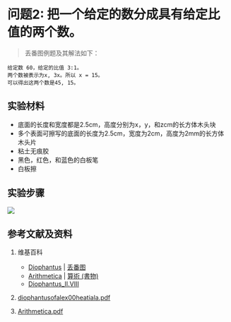 # 问题2: 把一个给定的数分成具有给定比值的两个数。

> 丢番图例题及其解法如下：
>  
	给定数 60，给定的比值 3:1。
	两个数被表示为x, 3x。所以 x = 15。
	可以得出这两个数是45, 15。

## 实验材料

- 底面的长度和宽度都是2.5cm，高度分别为x，y，和zcm的长方体木头块
- 多个表面可擦写的底面的长度为2.5cm，宽度为2cm，高度为2mm的长方体木头片
- 粘土无痕胶
- 黑色，红色，和蓝色的白板笔
- 白板擦

## 实验步骤

![](/images/函数和极限/丢番图的《算术》中典型的推演实验/卷1/问题2/1a1.jpg)

## 参考文献及资料

1. 维基百科
	- [Diophantus](https://en.wikipedia.org/wiki/Diophantus) | [丢番图](https://zh.wikipedia.org/wiki/丢番图) 
	- [Arithmetica](https://en.wikipedia.org/wiki/Arithmetica) | [算術 (書物)](https://ja.wikipedia.org/wiki/%E7%AE%97%E8%A1%93_(%E6%9B%B8%E7%89%A9)) 
	- [Diophantus_II.VIII](https://en.wikipedia.org/wiki/Diophantus_II.VIII) 

2. [diophantusofalex00heatiala.pdf](https://archive.org/download/diophantusofalex00heatiala/diophantusofalex00heatiala.pdf) 
3. [Arithmetica.pdf](https://staff.um.edu.mt/jmus1/Diophantus.pdf) 



